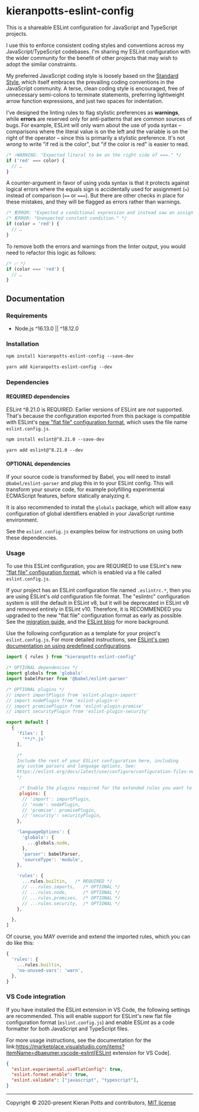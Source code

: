 # kieranpotts-eslint-config

This is a shareable ESLint configuration for JavaScript and TypeScript projects.

I use this to enforce consistent coding styles and conventions across my JavaScript/TypeScript codebases. I'm sharing my ESLint configuration with the wider community for the benefit of other projects that may wish to adopt the similar constraints.

My preferred JavaScript coding style is loosely based on the [Standard Style](https://standardjs.com/), which itself embraces the prevailing coding conventions in the JavaScript community. A terse, clean coding style is encouraged, free of unnecessary semi-colons to terminate statements, preferring lightweight arrow function expressions, and just two spaces for indentation.

I've designed the linting rules to flag stylistic preferences as **warnings**, while **errors** are reserved only for anti-patterns that are common sources of bugs. For example, ESLint will only warn about the use of yoda syntax – comparisons where the literal value is on the left and the variable is on the right of the operator – since this is primarily a stylistic preference. It's not _wrong_ to write "if red is the color", but "if the color is red" is easier to read.

```js
/* ⚡WARNING: "Expected literal to be on the right side of ===." */
if ('red' === color) {
  // …
}
```

A counter-argument in favor of using yoda syntax is that it protects against logical errors where the equals sign is accidentally used for assignment (`=`) instead of comparison (`==` or `===`). But there are other checks in place for these mistakes, and they will be flagged as errors rather than warnings.

```js
/* ❗ERROR: "Expected a conditional expression and instead saw an assignment." */
/* ❗ERROR: "Unexpected constant condition." */
if (color = 'red') {
  // …
}
```

To remove both the errors and warnings from the linter output, you would need to refactor this logic as follows:

```js
/* ✅ */
if (color === 'red') {
  // …
}
```

## Documentation

### Requirements

- Node.js ^16.13.0 || ^18.12.0

### Installation

```txt
npm install kieranpotts-eslint-config --save-dev
```

```txt
yarn add kieranpotts-eslint-config --dev
```

### Dependencies

#### REQUIRED dependencies

ESLint ^8.21.0 is REQUIRED. Earlier versions of ESLint are _not_ supported. That's because the configuration exported from this package is compatible with ESLint's [new "flat file" configuration format](https://eslint.org/docs/latest/use/configure/configuration-files-new), which uses the file name `eslint.config.js`.

```txt
npm install eslint@^8.21.0 --save-dev
```

```txt
yarn add eslint@^8.21.0 --dev
```

#### OPTIONAL dependencies

If your source code is transformed by Babel, you will need to install `@babel/eslint-parser` and plug this in to your ESLint config. This will transform your source code, for example polyfilling experimental ECMAScript features, before statically analyzing it.

It is also recommended to install the `globals` package, which will allow easy configuration of global identifiers enabled in your JavaScript runtime environment.

See the `eslint.config.js` examples below for instructions on using both these dependencies.

<!--

The following packages are also OPTIONAL:

* `eslint-plugin-import` ^2.27.5
* `eslint-plugin-n` ^16.0.0
* `eslint-plugin-promise` ^6.1.1
* `eslint-plugin-security` ^1.7.1

These are ESLint plugins, which extend ESLint's built-in code parsing and analysis capabilities. These plugins have the following purposes:

* [eslint-plugin-import](https://github.com/benmosher/eslint-plugin-import) — Adds checks for good coding practices related to `import`/`export` syntax.

* [eslint-plugin-n](https://github.com/mysticatea/eslint-plugin-n) — Adds linting capabilities for common patterns found in the use of Node APIs. (This is a fork of the original `eslint-plugin-node` package, which is [no longer actively maintained](https://github.com/mysticatea/eslint-plugin-node/issues/300).)

* [eslint-plugin-promise](https://github.com/xjamundx/eslint-plugin-promise) — Enforces additional best practices related to the use of promises.

* [eslint-plugin-security](https://github.com/nodesecurity/eslint-plugin-security) — This is a popular plugin that checks for common security issues in JavaScript applications.

ESLint plugins must be installed relative to the end user's project, which is why these dependencies are defined as "peer dependencies" in this package's manifest file (`package.json`). Peer dependencies are not installed automatically. You must add the plugins you want to use as development dependencies of your own project.

You need to install only the plugins for which you enable corresponding rules (see the "usage" section, below). For example, if your code will be run in web browsers, you probably will not benefit from the rules enabled by the Node.js plugin, `eslint-plugin-n`.

-->

### Usage

To use this ESLint configuration, you are REQUIRED to use ESLint's new ["flat file" configuration format](https://eslint.org/docs/latest/use/configure/configuration-files-new), which is enabled via a file called `eslint.config.js`.

If your project has an ESLint configuration file named `.eslintrc.*`, then you are using ESLint's _old_ configuration file format. The "eslintrc" configuration system is still the default in ESLint v8, but it will be deprecated in ESLint v9 and removed entirely in ESLint v10. Therefore, it is RECOMMENDED you upgraded to the new "flat file" configuration format as early as possible. See the [migration guide](https://eslint.org/docs/latest/use/configure/migration-guide), and the [ESLint blog](https://eslint.org/blog/) for more background.

Use the following configuration as a template for your project's `eslint.config.js`. For more detailed instructions, see [ESLint's own documentation on using predefined configurations](https://eslint.org/docs/latest/use/configure/configuration-files-new#using-predefined-configurations).

```js
import { rules } from "kieranpotts-eslint-config"

/* OPTIONAL dependencies */
import globals from 'globals'
import babelParser from '@babel/eslint-parser'

/* OPTIONAL plugins */
// import importPlugin from 'eslint-plugin-import'
// import nodePlugin from 'eslint-plugin-n'
// import promisePlugin from 'eslint-plugin-promise'
// import securityPlugin from 'eslint-plugin-security'

export default [
  {
    'files': [
      '**/*.js'
    ],

    /*
    Include the rest of your ESLint configuration here, including
    any custom parsers and language options. See:
    https://eslint.org/docs/latest/use/configure/configuration-files-new
    */

     /* Enable the plugins required for the extended rules you want to use. */
     plugins: {
      // 'import': importPlugin,
      // 'node': nodePlugin,
      // 'promise': promisePlugin,
      // 'security': securityPlugin,
    },

    'languageOptions': {
      'globals': {
        ...globals.node,
      },
      'parser': babelParser,
      'sourceType': 'module',
    },

    'rules': {
      ...rules.builtin,   /* REQUIRED */
      // ...rules.imports,   /* OPTIONAL */
      // ...rules.node,      /* OPTIONAL */
      // ...rules.promises,  /* OPTIONAL */
      // ...rules.security,  /* OPTIONAL */
    },

  },
]
```

Of course, you MAY override and extend the imported rules, which you can do like this:

```js
{
  'rules': {
    ...rules.builtin,
    'no-unused-vars': 'warn',
  },
}
```
<!--
> ℹ
> The security plugin is known to detect many false positives, so warnings raised by any `security/*` rules you enable will need to be triaged by humans. You may need to silence some security warnings by adding inline `eslint-disable` comments to your application code.
-->

### VS Code integration

If you have installed the ESLint extension in VS Code, the following settings are recommended. This will enable support for ESLint's new flat file configuration format (`eslint.config.js`) and enable ESLint as a code formatter for both JavaScript and TypeScript files.

For more usage instructions, see the documentation for the link:https://marketplace.visualstudio.com/items?itemName=dbaeumer.vscode-eslint[ESLint extension for VS Code].

```json
{
  "eslint.experimental.useFlatConfig": true,
  "eslint.format.enable": true,
  "eslint.validate": ["javascript", "typescript"],
}
```

----
Copyright © 2020-present Kieran Potts and contributors, [MIT license](./LICENSE.txt)
